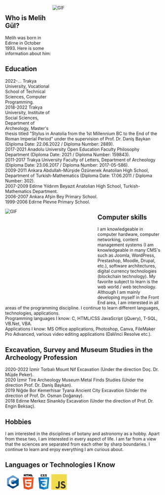 <img align="right" alt="GIF" src="https://user-images.githubusercontent.com/74038190/218265814-3084a4ba-809c-4135-afc0-8685d0f634b3.gif" width="350" height="400" />

## Who is Melih Gül? <br/>
Melih was born in Edirne in October 1993. Here is some information about him:

## Education <br/>
2022-… Trakya University, Vocational School of Technical Sciences, Computer Programming. <br/>
2018-2022 Trakya University, Institute of Social Sciences, Department of Archeology, Master's thesis titled "Stylus in Anatolia from the 1st Millennium BC to the End of the Roman Imperial Period" under the supervision of Prof. Dr. Daniş Baykan (Diploma Date: 22.06.2022 / Diploma Number: 2889). <br/>
2017-2021 Anadolu University Open Education Faculty Philosophy Department (Diploma Date: 2021 / Diploma Number: 159843). <br/>
2011-2017 Trakya University Faculty of Letters, Department of Archeology (Diploma Date: 23.06.2017 / Diploma Number: 2017-05-586). <br/>
2009-2011 Ankara Abdullah-Mürşide Özünenek Anatolian High School, Department of Turkish-Mathematics (Diploma Date: 17.06.2011 / Diploma Number: 302). <br/>
2007-2009 Edirne Yıldırım Beyazıt Anatolian High School, Turkish-Mathematics Department. <br/>
2006-2007 Ankara Afşin Bey Primary School. <br/>
1999-2006 Edirne Plevne Primary School. <br/>

<img align="left" alt="GIF" src="https://user-images.githubusercontent.com/74038190/240885348-491e3e44-11a0-487a-b07b-717f677bbe4a.gif" width="300" height="300" />

## Computer skills <br/>
I am knowledgeable in computer hardware, computer networking, content management systems (I am knowledgeable in many CMS's such as Joomla, WordPress, Prestashop, Moodle, Drupal, etc.), software architectures, digital currency technologies (blockchain technology). My favorite subject to learn is the web world / web technology. Although I am mainly developing myself in the Front End area, I am interested in all areas of the programming discipline. I continue to learn different languages, technologies, applications. <br/>
Programming languages I know: C, HTML/CSS JavaScript (jQuery), T-SQL, VB.Net, VBA. <br/>
Applications I know: MS Office applications, Photoshop, Canva, FileMaker Pro Advanced, various video editing applications (DaVinci Resolve etc.). <br/>


## Excavation, Survey and Museum Studies in the Archeology Profession <br/>
2020-2022 İzmir Torbalı Mount Nif Excavation (Under the direction Doç. Dr. Müjde Peker). <br/>
2020 İzmir Tire Archeology Museum Metal Finds Studies (Under the direction Prof. Dr. Daniş Baykan). <br/>
2019 Niğde Bor Kemerhisar Tyana Ancient City Excavation (Under the direction of Prof. Dr. Osman Doğanay). <br/>
2018 Edirne Merkez Sinanköy Excavation (Under the direction of Prof. Dr. Engin Beksaç). <br/>

## Hobbies <br/>
I am interested in the disciplines of botany and astronomy as a hobby. Apart from these two, I am interested in every aspect of life. I am far from a view that the sciences are separated from each other by sharp boundaries. I continue to learn and enjoy everything I am curious about. <br/>

## Languages or Technologies I Know <br/>
<img align="left" alt="JavaScript" width="50px" src="https://raw.githubusercontent.com/github/explore/cebd63002168a05a6a642f309227eefeccd92950/topics/c/c.png"/>
<img align="left" alt="JavaScript" width="50px" src="https://raw.githubusercontent.com/github/explore/cebd63002168a05a6a642f309227eefeccd92950/topics/html/html.png"/>
<img align="left" alt="JavaScript" width="50px" src="https://raw.githubusercontent.com/github/explore/cebd63002168a05a6a642f309227eefeccd92950/topics/css/css.png"/>
<img align="left" alt="JavaScript" width="50px" src="https://raw.githubusercontent.com/github/explore/cebd63002168a05a6a642f309227eefeccd92950/topics/javascript/javascript.png"/> <br/>
